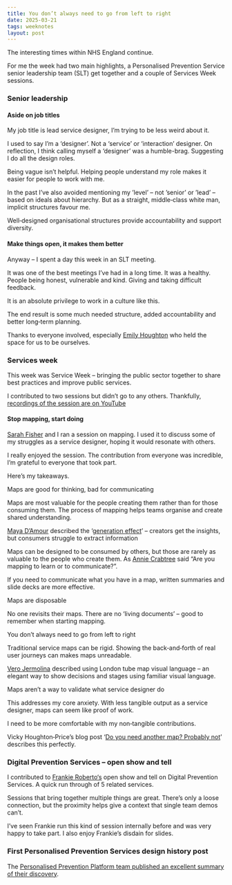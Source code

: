 ```yaml
---
title: You don’t always need to go from left to right
date: 2025-03-21
tags: weeknotes
layout: post
---
```


The interesting times within NHS England continue.

For me the week had two main highlights, a Personalised Prevention Service senior leadership team (SLT) get together and a couple of Services Week sessions.

### Senior leadership

#### Aside on job titles

My job title is lead service designer, I’m trying to be less weird about it.

I used to say I’m a ‘designer’. Not a ‘service’ or ‘interaction’ designer. On reflection, I think calling myself a ‘designer’ was a humble-brag. Suggesting I do all the design roles.

Being vague isn’t helpful. Helping people understand my role makes it easier for people to work with me.

In the past I’ve also avoided mentioning my ’level’ – not ’senior’ or ’lead’ – based on ideals about hierarchy. But as a straight, middle‑class white man, implicit structures favour me.

Well‑designed organisational structures provide accountability and support diversity.

#### Make things open, it makes them better

Anyway – I spent a day this week in an SLT meeting.

It was one of the best meetings I’ve had in a long time. It was a healthy. People being honest, vulnerable and kind. Giving and taking difficult feedback.

It is an absolute privilege to work in a culture like this.

The end result is some much needed structure, added accountability and better long‑term planning.

Thanks to everyone involved, especially [Emily Houghton](https://www.linkedin.com/in/emily-houghton-92367b32/) who held the space for us to be ourselves.

### Services week

This week was Service Week – bringing the public sector together to share best practices and improve public services.

I contributed to two sessions but didn’t go to any others. Thankfully, [recordings of the session are on YouTube](https://www.youtube.com/playlist?list=PLoe8p5EhqZ2Irg0VDGiho6NA1AoA-gUuB)

#### Stop mapping, start doing

[Sarah Fisher](https://www.linkedin.com/in/sarah-fisher-6149b1242/) and I ran a session on mapping. I used it to discuss some of my struggles as a service designer, hoping it would resonate with others.

I really enjoyed the session. The contribution from everyone was incredible, I’m grateful to everyone that took part.

Here’s my takeaways.

Maps are good for thinking, bad for communicating

Maps are most valuable for the people creating them rather than for those consuming them. The process of mapping helps teams organise and create shared understanding.

[Maya D’Amour](https://www.linkedin.com/in/mayadamour/) described the ‘[generation effect](https://en.m.wikipedia.org/wiki/Generation_effect)’ – creators get the insights, but consumers struggle to extract information

Maps can be designed to be consumed by others, but those are rarely as valuable to the people who create them. As [Annie Crabtree](https://www.linkedin.com/in/annie-crabtree/) said “Are you mapping to learn or to communicate?”.

If you need to communicate what you have in a map, written summaries and slide decks are more effective.

Maps are disposable

No one revisits their maps. There are no ‘living documents’ – good to remember when starting mapping.

You don’t always need to go from left to right

Traditional service maps can be rigid. Showing the back‑and‑forth of real user journeys can makes maps unreadable.

[Vero Jermolina](https://www.linkedin.com/in/veronikajermolina/) described using London tube map visual language –  an elegant way to show decisions and stages using familiar visual language.

Maps aren’t a way to validate what service designer do

This addresses my core anxiety. With less tangible output as a service designer, maps can seem like proof of work.

I need to be more comfortable with my non‑tangible contributions.

Vicky Houghton‑Price’s blog post ‘[Do you need another map? Probably not](https://medium.com/design-bootcamp/do-you-need-another-map-probably-not-2f8a8a7a9773)’ describes this perfectly.

### Digital Prevention Services – open show and tell

I contributed to [Frankie Roberto‘s](https://bsky.app/profile/frankieroberto.com) open show and tell on Digital Prevention Services. A quick run through of 5 related services.

Sessions that bring together multiple things are great. There’s only a loose connection, but the proximity helps give a context that single team demos can’t.

I’ve seen Frankie run this kind of session internally before and was very happy to take part. I also enjoy Frankie’s disdain for slides.

### First Personalised Prevention Services design history post

The [Personalised Prevention Platform team published an excellent summary of their discovery](https://design-history.prevention-services.nhs.uk/personalised-prevention-platform/2025/03/discovery-summary/).

